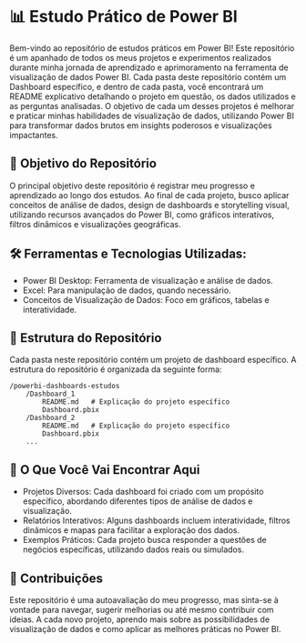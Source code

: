 # 📊 Estudo Prático de Power BI
Bem-vindo ao repositório de estudos práticos em Power BI! Este repositório é um apanhado de todos os meus projetos e experimentos realizados durante minha jornada de aprendizado e aprimoramento na ferramenta de visualização de dados Power BI. Cada pasta deste repositório contém um Dashboard específico, e dentro de cada pasta, você encontrará um README explicativo detalhando o projeto em questão, os dados utilizados e as perguntas analisadas. O objetivo de cada um desses projetos é melhorar e praticar minhas habilidades de visualização de dados, utilizando Power BI para transformar dados brutos em insights poderosos e visualizações impactantes.

## 🎯 Objetivo do Repositório
O principal objetivo deste repositório é registrar meu progresso e aprendizado ao longo dos estudos. Ao final de cada projeto, busco aplicar conceitos de análise de dados, design de dashboards e storytelling visual, utilizando recursos avançados do Power BI, como gráficos interativos, filtros dinâmicos e visualizações geográficas.

## 🛠️ Ferramentas e Tecnologias Utilizadas:
* Power BI Desktop: Ferramenta de visualização e análise de dados.
* Excel: Para manipulação de dados, quando necessário.
* Conceitos de Visualização de Dados: Foco em gráficos, tabelas e interatividade.

## 📁 Estrutura do Repositório
Cada pasta neste repositório contém um projeto de dashboard específico. A estrutura do repositório é organizada da seguinte forma:

```
/powerbi-dashboards-estudos
    /Dashboard_1
        README.md   # Explicação do projeto específico
        Dashboard.pbix
    /Dashboard_2
        README.md   # Explicação do projeto específico
        Dashboard.pbix
    ...
```

## 🚀 O Que Você Vai Encontrar Aqui
* Projetos Diversos: Cada dashboard foi criado com um propósito específico, abordando diferentes tipos de análise de dados e visualização.
* Relatórios Interativos: Alguns dashboards incluem interatividade, filtros dinâmicos e mapas para facilitar a exploração dos dados.
* Exemplos Práticos: Cada projeto busca responder a questões de negócios específicas, utilizando dados reais ou simulados.

## 📜 Contribuições
Este repositório é uma autoavaliação do meu progresso, mas sinta-se à vontade para navegar, sugerir melhorias ou até mesmo contribuir com ideias. A cada novo projeto, aprendo mais sobre as possibilidades de visualização de dados e como aplicar as melhores práticas no Power BI.